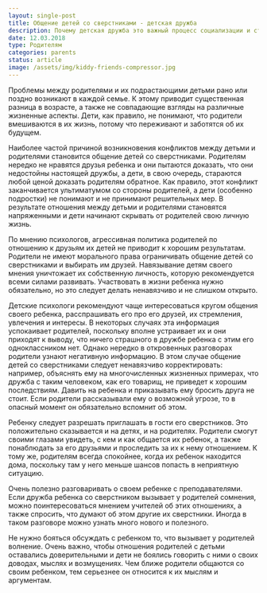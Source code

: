 ```yaml
---
layout: single-post
title: Общение детей со сверстниками - детская дружба
description: Почему детская дружба это важный процесс социализации и становления ребенка в обществе?
date: 12.03.2018
type: Родителям
categories: parents
status: article
image: /assets/img/kiddy-friends-compressor.jpg
---
```


<div class="post-block">

Проблемы между родителями и их подрастающими детьми рано или поздно возникают в каждой семье. К этому приводит существенная разница в возрасте, а также не совпадающие взгляды на различные жизненные аспекты. Дети, как правило, не понимают, что родители вмешиваются в их жизнь, потому что переживают и заботятся об их будущем.

Наиболее частой причиной возникновения конфликтов между детьми и родителями становится общение детей со сверстниками. Родителям нередко не нравятся друзья ребенка и они пытаются доказать, что они недостойны настоящей дружбы, а дети, в свою очередь, стараются любой ценой доказать родителям обратное. Как правило, этот конфликт заканчивается ультиматумом со стороны родителей, а дети (особенно подростки) не понимают и не принимают решительных мер. В результате отношения между детьми и родителями становятся напряженными и дети начинают скрывать от родителей свою личную жизнь.

По мнению психологов, агрессивная политика родителей по отношению к друзьям их детей не приводит к хорошим результатам. Родители не имеют морального права ограничивать общение детей со сверстниками и выбирать им друзей. Навязывание детям своего мнения уничтожает их собственную личность, которую рекомендуется всеми силами развивать. Участвовать в жизни ребенка нужно обязательно, но это следует делать ненавязчиво и не слишком открыто.

Детские психологи рекомендуют чаще интересоваться кругом общения своего ребенка, расспрашивать его про его друзей, их стремления, увлечения и интересы. В некоторых случаях эта информация успокаивает родителей, поскольку вполне устраивает их и они приходят к выводу, что ничего страшного в дружбе ребенка с этим его одноклассником нет. Однако нередко в откровенных разговорах родители узнают негативную информацию. В этом случае общение детей со сверстниками следует ненавязчиво корректировать: например, объяснять ему на многочисленных жизненных примерах, что дружба с таким человеком, как его товарищ, не приведет к хорошим последствиям. Давить на ребенка и приказывать ему бросить друга не стоит. Если родители рассказывали ему о возможной угрозе, то в опасный момент он обязательно вспомнит об этом.

Ребенку следует разрешать приглашать в гости его сверстников. Это положительно сказывается и на детях, и на родителях. Родители смогут своими глазами увидеть, с кем и как общается их ребенок, а также понаблюдать за его друзьями и проследить за их к нему отношением. К тому же, родителям всегда спокойнее, когда их ребенок находится дома, поскольку там у него меньше шансов попасть в неприятную ситуацию.

Очень полезно разговаривать о своем ребенке с преподавателями. Если дружба ребенка со сверстником вызывает у родителей сомнения, можно поинтересоваться мнением учителей об этих отношениях, а также спросить, что думают об этом другие их сверстники. Иногда в таком разговоре можно узнать много нового и полезного.

Не нужно бояться обсуждать с ребенком то, что вызывает у родителей волнение. Очень важно, чтобы отношения родителей с детьми оставались доверительными и дети не боялись говорить с ними о своих доводах, мыслях и возмущениях. Чем ближе родители общаются со своим ребенком, тем серьезнее он относится к их мыслям и аргументам.

</div><!-- /.post-block -->